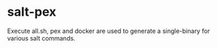 # salt-pex

Execute all.sh, pex and docker are used to generate a single-binary for various salt commands.
